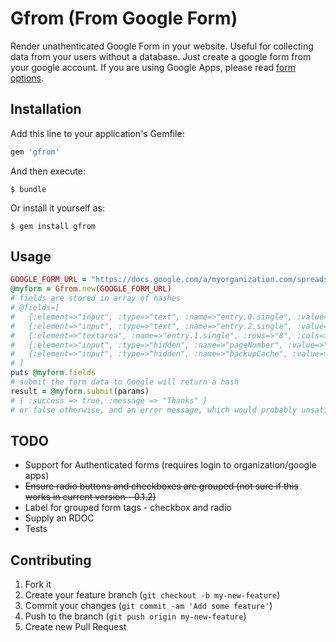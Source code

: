 # Gfrom (From Google Form)

Render unathenticated Google Form in your website. Useful for collecting data from your users without a database. Just create a google form from your google account. If you are using Google Apps, please read [form options](http://support.google.com/drive/bin/answer.py?hl=en&answer=160166).

## Installation

Add this line to your application's Gemfile:

```ruby
gem 'gfrom'
```

And then execute:

    $ bundle

Or install it yourself as:

    $ gem install gfrom

## Usage

```ruby
GOOGLE_FORM_URL = "https://docs.google.com/a/myorganization.com/spreadsheet/embeddedform?formkey=dGlXS0ZNWVVGYWZqMVhXUENvOXQtSnc6MQ&hl=en"
@myform = Gfrom.new(GOOGLE_FORM_URL)
# fields are stored in array of hashes
# @fields=[
#   {:element=>"input", :type=>"text", :name=>"entry.0.single", :value=>"", :class=>"ss-q-short", :id=>"entry_0", :label=>"Name", :required=>true},
#   {:element=>"input", :type=>"text", :name=>"entry.2.single", :value=>"", :class=>"ss-q-short", :id=>"entry_2", :label=>"Email", :required=>true},
#   {:element=>"textarea", :name=>"entry.1.single", :rows=>"8", :cols=>"75", :class=>"ss-q-long", :id=>"entry_1", :label=>"Message"},
#   {:element=>"input", :type=>"hidden", :name=>"pageNumber", :value=>"0"},
#   {:element=>"input", :type=>"hidden", :name=>"backupCache", :value=>""}
# ]
puts @myform.fields
# submit the form data to Google will return a hash
result = @myform.submit(params)
# { :success => true, :message => "Thanks" }
# or false otherwise, and an error message, which would probably unsatisfied required fields
```

## TODO

* Support for Authenticated forms (requires login to organization/google apps)
* <del>Ensure radio buttons and checkboxes are grouped (not sure if this works in current version - 0.1.2)</del>
* Label for grouped form tags - checkbox and radio
* Supply an RDOC
* Tests

## Contributing

1. Fork it
2. Create your feature branch (`git checkout -b my-new-feature`)
3. Commit your changes (`git commit -am 'Add some feature'`)
4. Push to the branch (`git push origin my-new-feature`)
5. Create new Pull Request
